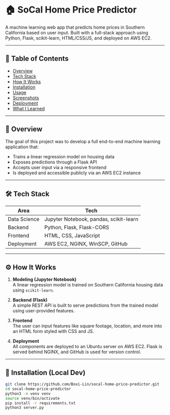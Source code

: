 # 🏠 SoCal Home Price Predictor

A machine learning web app that predicts home prices in Southern California based on user input. Built with a full-stack approach using Python, Flask, scikit-learn, HTML/CSS/JS, and deployed on AWS EC2.

---

## 📌 Table of Contents
- [Overview](#overview)
- [Tech Stack](#tech-stack)
- [How It Works](#how-it-works)
- [Installation](#installation)
- [Usage](#usage)
- [Screenshots](#screenshots)
- [Deployment](#deployment)
- [What I Learned](#what-i-learned)

---

## 📖 Overview

The goal of this project was to develop a full end-to-end machine learning application that:
- Trains a linear regression model on housing data
- Exposes predictions through a Flask API
- Accepts user input via a responsive frontend
- Is deployed and accessible publicly via an AWS EC2 instance

---

## 🛠 Tech Stack

| Area       | Tech                       |
|------------|----------------------------|
| Data Science | Jupyter Notebook, pandas, scikit-learn |
| Backend    | Python, Flask, Flask-CORS  |
| Frontend   | HTML, CSS, JavaScript      |
| Deployment | AWS EC2, NGINX, WinSCP, GitHub |

---

## ⚙️ How It Works

1. **Modeling (Jupyter Notebook)**  
   A linear regression model is trained on Southern California housing data using `scikit-learn`.

2. **Backend (Flask)**  
   A simple REST API is built to serve predictions from the trained model using user-provided features.

3. **Frontend**  
   The user can input features like square footage, location, and more into an HTML form styled with CSS and JS.

4. **Deployment**  
   All components are deployed to an Ubuntu server on AWS EC2. Flask is served behind NGINX, and GitHub is used for version control.

---

## 🧪 Installation (Local Dev)

```bash
git clone https://github.com/Boxi-Lin/socal-home-price-predictor.git
cd socal-home-price-predictor
python3 -m venv venv
source venv/bin/activate
pip install -r requirements.txt
python3 server.py
